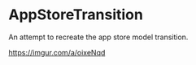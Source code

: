 # AppStoreTransition


An attempt to recreate the app store model transition.


https://imgur.com/a/oixeNqd
